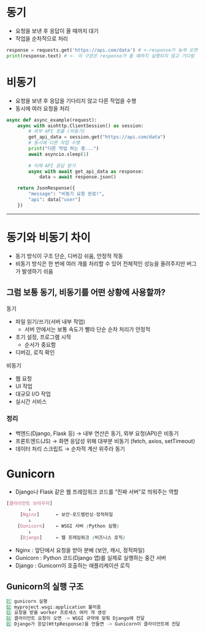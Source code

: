 # 동기
- 요청을 보낸 후 응답이 올 때까지 대기 
- 작업을 순차적으로 처리 
```python 
response = requests.get('https://api.com/data') # <-response가 늦게 오면 
print(response.text) # <- 이 구문은 response가 올 때까지 실행되지 않고 기다림 
```
# 비동기 
- 요청을 보낸 후 응답을 기다리지 않고 다른 작업을 수행 
- 동시에 여러 요청을 처리 
```python
async def async_example(request):
    async with aiohttp.ClientSession() as session:
        # 외부 API 호출 (비동기)
        get_api_data = session.get("https://api.com/data")  
        # 동시에 다른 작업 수행
        print("다른 작업 하는 중...")
        await asyncio.sleep(1)
        
        # 이제 API 응답 받기
        async with await get_api_data as response:
            data = await response.json()

    return JsonResponse({
        "message": "비동기 요청 완료!",
        "api": data["user"]
    })
```
---

# 동기와 비동기 차이 
- 동기 방식이 구조 단순, 디버깅 쉬움, 안정적 작동 
- 비동기 방식은 한 번에 여러 개를 처리할 수 있어 전체적인 성능을 올려주지만 버그가 발생하기 쉬움 

## 그럼 보통 동기, 비동기를 어떤 상황에 사용할까? 
동기 
- 파일 읽기/쓰기(서버 내부 작업)
  - 서버 안에서는 보통 속도가 빨라 단순 순차 처리가 안정적 
- 초기 설정, 프로그램 시작
  - 순서가 중요함 
- 디버깅, 로직 확인 

비동기 
- 웹 요청
- UI 작업 
- 대규모 I/O 작업 
- 실시간 서비스 

### 정리 
- 백엔드(Django, Flask 등) → 내부 연산은 동기, 외부 요청(API)은 비동기
- 프론트엔드(JS) → 화면 응답성 위해 대부분 비동기 (fetch, axios, setTimeout)
- 데이터 처리 스크립트 → 순차적 계산 위주라 동기

# Gunicorn 
- Django나 Flask 같은 웹 프레임워크 코드를 “진짜 서버”로 띄워주는 역할
```scss
[클라이언트 브라우저]
        ↓
     [Nginx]      ← 보안·로드밸런싱·정적파일
        ↓
    [Gunicorn]    ← WSGI 서버 (Python 실행)
        ↓
     [Django]     ← 웹 프레임워크 (비즈니스 로직)
```
- Nginx : 앞단에서 요청을 받아 분배 (보안, 캐시, 정적파일)
- Gunicorn : Python 코드(Django 앱)를 실제로 실행하는 중간 서버
- Django : Gunicorn이 호출하는 애플리케이션 로직

## Gunicorn의 실행 구조 
```rust
1️⃣ gunicorn 실행
2️⃣ myproject.wsgi:application 불러옴
3️⃣ 요청을 받을 worker 프로세스 여러 개 생성
4️⃣ 클라이언트 요청이 오면 -> WSGI 규약에 맞춰 Django에 전달
5️⃣ Django가 응답(HttpResponse)을 만들면 -> Gunicorn이 클라이언트에 전달
```